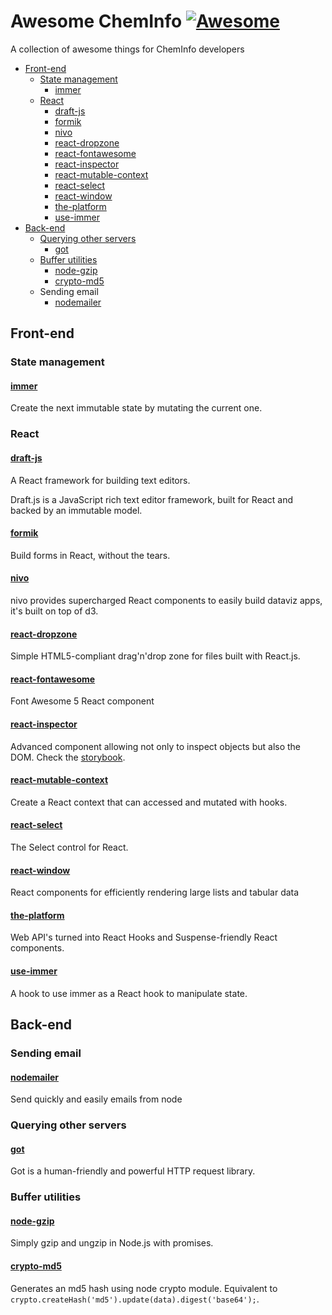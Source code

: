 # **Awesome ChemInfo**  [![Awesome](https://cdn.rawgit.com/sindresorhus/awesome/d7305f38d29fed78fa85652e3a63e154dd8e8829/media/badge.svg)](https://github.com/sindresorhus/awesome)

A collection of awesome things for ChemInfo developers

- [Front-end](#front-end)
  - [State management](#state-management)
    - [immer](#immer)
  - [React](#react)
    - [draft-js](#draft-js)
    - [formik](#formik)
    - [nivo](#nivo)
    - [react-dropzone](#react-dropzone)
    - [react-fontawesome](#react-fontawesome)
    - [react-inspector](#react-inspector)
    - [react-mutable-context](#react-mutable-context)
    - [react-select](#react-select)
    - [react-window](#react-window)
    - [the-platform](#the-platform)
    - [use-immer](#use-immer)
- [Back-end](#back-end)
  - [Querying other servers](#querying-other-servers)
    - [got](#got)
  - [Buffer utilities](#buffer-utilities)
    - [node-gzip](#node-gzip)
    - [crypto-md5](#crypto-md5)
   - Sending email
     - [nodemailer](nodemailer)

## Front-end

### State management

#### [immer](https://github.com/mweststrate/immer)

Create the next immutable state by mutating the current one.

### React

#### [draft-js](https://github.com/facebook/draft-js)

A React framework for building text editors.

Draft.js is a JavaScript rich text editor framework, built for React and backed by an immutable model.

#### [formik](https://github.com/jaredpalmer/formik)

Build forms in React, without the tears.

#### [nivo](https://github.com/plouc/nivo)

nivo provides supercharged React components to easily build dataviz apps, it's built on top of d3.

#### [react-dropzone](https://github.com/react-dropzone/react-dropzone)

Simple HTML5-compliant drag'n'drop zone for files built with React.js.

#### [react-fontawesome](https://github.com/FortAwesome/react-fontawesome)

Font Awesome 5 React component

#### [react-inspector](https://github.com/storybookjs/react-inspector)

Advanced component allowing not only to inspect objects but also the DOM. Check the [storybook](https://react-inspector.netlify.com/?selectedKind=Numbers&selectedStory=positive&full=0&addons=1&stories=1&panelRight=0).

#### [react-mutable-context](https://github.com/targos/react-mutable-context)

Create a React context that can accessed and mutated with hooks.

#### [react-select](https://github.com/JedWatson/react-select)

The Select control for React.

#### [react-window](https://github.com/bvaughn/react-window)

React components for efficiently rendering large lists and tabular data

#### [the-platform](https://github.com/palmerhq/the-platform)

Web API's turned into React Hooks and Suspense-friendly React components.

#### [use-immer](https://github.com/mweststrate/use-immer)

A hook to use immer as a React hook to manipulate state.

## Back-end

### Sending email

#### [nodemailer](https://github.com/nodemailer/nodemailer)

Send quickly and easily emails from node

### Querying other servers

#### [got](https://github.com/sindresorhus/got)

Got is a human-friendly and powerful HTTP request library.

### Buffer utilities

#### [node-gzip](https://github.com/Rebsos/node-gzip)

Simply gzip and ungzip in Node.js with promises.

#### [crypto-md5](https://github.com/jtblin/crypto-md5)

Generates an md5 hash using node crypto module.
Equivalent to `crypto.createHash('md5').update(data).digest('base64');`.
